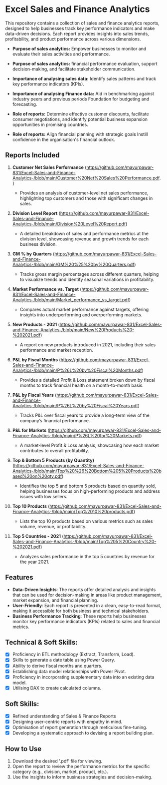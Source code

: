 # Excel Sales and Finance Analytics

This repository contains a collection of sales and finance analytics reports, designed to help businesses track key performance indicators and make data-driven decisions. Each report provides insights into sales trends, profitability, and product performance across various dimensions.

- **Purpose of sales analytics:** Empower businesses to monitor and evaluate their sales activities and performance.
- **Purpose of sales analytics:** financial performance evaluation, support decision-making, and facilitate stakeholder communication.

- **Importance of analysing sales data:** Identify sales patterns and track key performance indicators (KPIs).
- **Importance of analysing Finance data:** Aid in benchmarking against industry peers and previous periods Foundation for budgeting and forecasting.

- **Role of reports:** Determine effective customer discounts, facilitate consumer negotiations, and identify potential business expansion opportunities in promising countries.
- **Role of reports:** Align financial planning with strategic goals Instill confidence in the organisation's financial outlook.


## Reports Included

1. **Customer Net Sales Performance** 
   (https://github.com/mayurpawar-831/Excel-Sales-and-Finance-Analytics-/blob/main/Customer%20Net%20Sales%20Performance.pdf.)
   - Provides an analysis of customer-level net sales performance, highlighting top customers and those with significant changes in sales.

2. **Division Level Report** 
   (https://github.com/mayurpawar-831/Excel-Sales-and-Finance-Analytics-/blob/main/Division%20Level%20Report.pdf)
   - A detailed breakdown of sales and performance metrics at the division level, showcasing revenue and growth trends for each business division.

3. **GM % by Quarters** 
   (https://github.com/mayurpawar-831/Excel-Sales-and-Finance-Analytics-/blob/main/GM%20%25%20by%20Quarters.pdf)
   - Tracks gross margin percentages across different quarters, helping to visualize trends and identify seasonal variations in profitability.

4. **Market Performance vs. Target** 
   (https://github.com/mayurpawar-831/Excel-Sales-and-Finance-Analytics-/blob/main/Market_performance_vs_target.pdf)
   - Compares actual market performance against targets, offering insights into underperforming and overperforming markets.

5. **New Products - 2021** 
   (https://github.com/mayurpawar-831/Excel-Sales-and-Finance-Analytics-/blob/main/New%20Products%20-%202021.pdf)
   - A report on new products introduced in 2021, including their sales performance and market reception.

6. **P&L by Fiscal Months** 
   (https://github.com/mayurpawar-831/Excel-Sales-and-Finance-Analytics-/blob/main/P%26L%20by%20Fiscal%20Months.pdf)
   - Provides a detailed Profit & Loss statement broken down by fiscal months to track financial health on a month-to-month basis.

7. **P&L by Fiscal Years** 
   (https://github.com/mayurpawar-831/Excel-Sales-and-Finance-Analytics-/blob/main/P%26L%20by%20Fiscal%20Years.pdf)
   - Tracks P&L over fiscal years to provide a long-term view of the company’s financial performance.

8. **P&L for Markets** 
   (https://github.com/mayurpawar-831/Excel-Sales-and-Finance-Analytics-/blob/main/P%26L%20for%20Markets.pdf)
   - A market-level Profit & Loss analysis, showcasing how each market contributes to overall profitability.

9. **Top & Bottom 5 Products (by Quantity)** 
   (https://github.com/mayurpawar-831/Excel-Sales-and-Finance-Analytics-/blob/main/Top%20%26%20Bottom%205%20Products%20based%20on%20qty.pdf)
   - Identifies the top 5 and bottom 5 products based on quantity sold, helping businesses focus on high-performing products and address issues with low sellers.

10. **Top 10 Products** 
   (https://github.com/mayurpawar-831/Excel-Sales-and-Finance-Analytics-/blob/main/Top%2010%20products.pdf)
    - Lists the top 10 products based on various metrics such as sales volume, revenue, or profitability.

11. **Top 5 Countries - 2021** 
   (https://github.com/mayurpawar-831/Excel-Sales-and-Finance-Analytics-/blob/main/Top%205%20Country%20-%202021.pdf)
    - Analyzes sales performance in the top 5 countries by revenue for the year 2021.

## Features

- **Data-Driven Insights**: The reports offer detailed analysis and insights that can be used for decision-making in areas like product management, market expansion, and financial planning.
- **User-Friendly**: Each report is presented in a clean, easy-to-read format, making it accessible for both business and technical stakeholders.
- **Business Performance Tracking**: These reports help businesses monitor key performance indicators (KPIs) related to sales and financial metrics.

## Technical & Soft Skills:
- [x]	Proficiency in ETL methodology (Extract, Transform, Load).
- [x]	Skills to generate a date table using Power Query.
- [x]	Ability to derive fiscal months and quarters.
- [x]	Establishing data model relationships with Power Pivot.
- [x]	Proficiency in incorporating supplementary data into an existing data model.
- [x]	Utilising DAX to create calculated columns.

## Soft Skills:
- [x]	Refined understanding of Sales & Finance Reports
- [x]	Designing user-centric reports with empathy in mind.
- [x]	Optimisation of report generation through meticulous fine-tuning.
- [x]	Developing a systematic approach to devising a report building plan.

## How to Use

1. Download the desired '.pdf' file for viewing.
2. Open the report to review the performance metrics for the specific category (e.g., division, market, product, etc.).
3. Use the insights to inform business strategies and decision-making.


